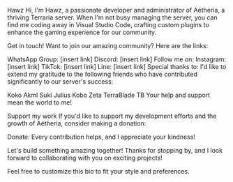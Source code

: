 Hawz
Hi, I'm Hawz, a passionate developer and administrator of Aétheria, a thriving Terraria server. When I'm not busy managing the server, you can find me coding away in Visual Studio Code, crafting custom plugins to enhance the gaming experience for our community.

Get in touch!
Want to join our amazing community? Here are the links:

WhatsApp Group: [insert link]
Discord: [insert link]
Follow me on:
Instagram: [insert link]
TikTok: [insert link]
Line: [insert link]
Special thanks to:
I'd like to extend my gratitude to the following friends who have contributed significantly to our server's success:

Koko
Akml
Suki
Julius
Kobo
Zeta
TerraBlade TB
Your help and support mean the world to me!

Support my work
If you'd like to support my development efforts and the growth of Aétheria, consider making a donation:

Donate: 
Every contribution helps, and I appreciate your kindness!

Let's build something amazing together!
Thanks for stopping by, and I look forward to collaborating with you on exciting projects!

Feel free to customize this bio to fit your style and preferences.

